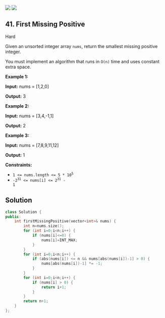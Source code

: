 [![](https://img.shields.io/github/stars/LeetCode-in-Cpp/LeetCode-in-Cpp?label=Stars&style=flat-square)](https://github.com/LeetCode-in-Cpp/LeetCode-in-Cpp)
[![](https://img.shields.io/github/forks/LeetCode-in-Cpp/LeetCode-in-Cpp?label=Fork%20me%20on%20GitHub%20&style=flat-square)](https://github.com/LeetCode-in-Cpp/LeetCode-in-Cpp/fork)

## 41\. First Missing Positive

Hard

Given an unsorted integer array `nums`, return the smallest missing positive integer.

You must implement an algorithm that runs in `O(n)` time and uses constant extra space.

**Example 1:**

**Input:** nums = [1,2,0]

**Output:** 3 

**Example 2:**

**Input:** nums = [3,4,-1,1]

**Output:** 2 

**Example 3:**

**Input:** nums = [7,8,9,11,12]

**Output:** 1 

**Constraints:**

*   <code>1 <= nums.length <= 5 * 10<sup>5</sup></code>
*   <code>-2<sup>31</sup> <= nums[i] <= 2<sup>31</sup> - 1</code>



## Solution

```cpp
class Solution {
public:
    int firstMissingPositive(vector<int>& nums) {
        int n=nums.size();
        for (int i=0;i<n;i++) {
            if (nums[i]<=0) {
                nums[i]=INT_MAX;
            }
        }
        for (int i=0;i<n;i++) {
            if (abs(nums[i]) <= n && nums[abs(nums[i])-1] > 0) {
                nums[abs(nums[i])-1] *= -1;
            }
        }
        for (int i=0;i<n;i++) {
            if (nums[i] > 0) {
                return i+1;
            }
        }
        return n+1;
    }
};
```